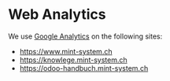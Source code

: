 # Web Analytics
We use [Google Analytics](analytics.google.com/) on the following sites:
* https://www.mint-system.ch
* https://knowlege.mint-system.ch
* https://odoo-handbuch.mint-system.ch